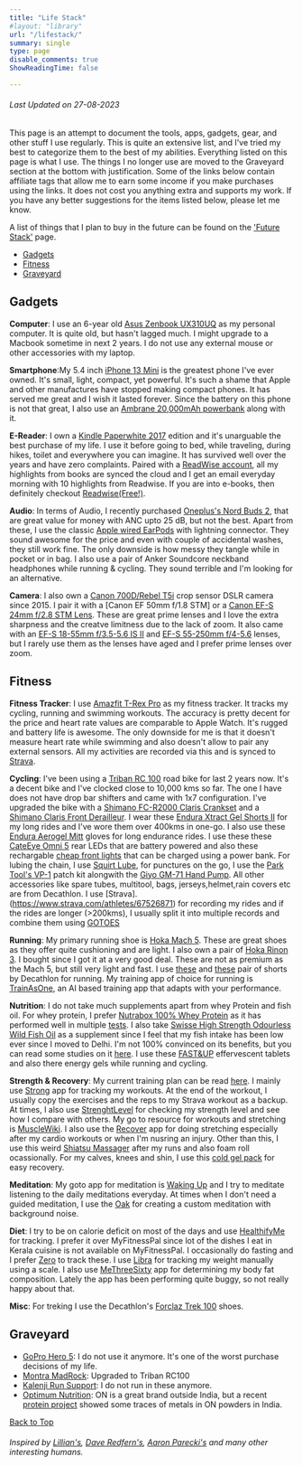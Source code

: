 ```yaml
---
title: "Life Stack"
#layout: "library"
url: "/lifestack/"
summary: single
type: page
disable_comments: true
ShowReadingTime: false

---
```



###### *Last Updated on 27-08-2023*

This page is an attempt to document the tools, apps, gadgets, gear, and other stuff I use regularly. This is quite an extensive list, and I've tried my best to categorize them to the best of my abilities. Everything listed on this page is what I use. The things I no longer use are moved to the Graveyard section at the bottom with justification. Some of the links below contain affiliate tags that allow me to earn some income if you make purchases using the links. It does not cost you anything extra and supports my work. If you have any better suggestions for the items listed below, please let me know.

A list of things that I plan to buy in the future can be found on the ['Future Stack'](/futurestack/) page.


<div id="top"></div>


- [Gadgets](#gadgets)
- [Fitness](#fitness)
- [Graveyard](#Graveyard)

## Gadgets

**Computer**: I use an 6-year old [Asus Zenbook UX310UQ](https://www.asus.com/in/commercial-laptops/asus-zenbook-ux310uq) as my personal computer. It is quite old, but hasn't lagged much. I might upgrade to a Macbook sometime in next 2 years. I do not use any external mouse or other accessories with my laptop.

**Smartphone**:My 5.4 inch [iPhone 13 Mini](https://geni.us/rsh-13-mini) is the greatest phone I've ever owned. It's small, light, compact, yet powerful. It's such a shame that Apple and other manufactures have stopped making compact phones. It has served me great and I wish it lasted forever. Since the battery on this phone is not that great, I also use an [Ambrane 20,000mAh powerbank](https://geni.us/rsh-ambrane-20000) along with it.

**E-Reader**: I own a [Kindle Paperwhite 2017](https://geni.us/rsh-kindle-paperwhite) edition and it's unarguable the best purchase of my life. I use it before going to bed, while traveling, during hikes, toilet and everywhere you can imagine. It has survived well over the years and have zero complaints. Paired with a [ReadWise account](https://readwise.io/rishikesh/), all my highlights from books are synced the cloud and I get an email everyday morning with 10 highlights from Readwise. If you are into e-books, then definitely checkout [Readwise(Free!)](https://readwise.io/rishikesh/).


**Audio**: In terms of Audio, I recently purchased [Oneplus's Nord Buds 2](https://geni.us/rsh-nord-buds-2), that are great value for money with ANC upto 25 dB, but not the best. Apart from these, I use the classic [Apple wired EarPods](https://geni.us/rsh-earpods) with lightning connector. They sound awesome for the price and even with couple of accidental washes, they still work fine. The only downside is how messy they tangle while in pocket or in bag. I also use a pair of Anker Soundcore neckband headphones while running & cycling. They sound terrible and I'm looking for an alternative.

**Camera**: I also own a [Canon 700D/Rebel T5i](https://geni.us/rsh-700d) crop sensor DSLR camera since 2015. I pair it with a [Canon EF 50mm f/1.8 STM] or a [Canon EF-S 24mm f/2.8 STM Lens](https://geni.us/rsh-canon-24mm). These are great prime lenses and I love the extra sharpness and the creatve limitness due to the lack of zoom.  It also came with an [EF-S 18-55mm f/3.5-5.6 IS II](https://geni.us/rsh-canon-18-55) and [EF-S 55-250mm f/4-5.6](https://geni.us/rsh-canon-55-250) lenses, but I rarely use them as the lenses have aged and I prefer prime lenses over zoom.


## Fitness

**Fitness Tracker**: I use [Amazfit T-Rex Pro](https://geni.us/rsh-trex-pro) as my fitness tracker. It tracks my cycling, running and swimming workouts. The accuracy is pretty decent for the price and heart rate values are comparable to Apple Watch. It's rugged and battery life is awesome. The only downside for me is that it doesn't measure heart rate while swimming and also doesn't allow to pair any external sensors. All my activities are recorded via this and is synced to [Strava](https://www.strava.com/athletes/67526871). 

**Cycling**: I've been using a [Triban RC 100](https://www.decathlon.in/p/8810364/road-bikes/road-bike-triban-rc100-drop-bar?id=8810364&type=p) road bike for last 2 years now. It's a decent bike and I've clocked close to 10,000 kms so far. The one I have does not have drop bar shifters and came with 1x7 configuration. I've upgraded the bike with a [Shimano FC-R2000 Claris Crankset](https://bumsonthesaddle.com/products/shimano-fc-r2000-claris-double-crankset-8-speed) and a [Shimano Claris Front Derailleur](https://www.cyclop.in/products/shimano-claris-front-derailleur). I wear these [Endura Xtract Gel Shorts II](https://www.endurasport.com/xtract-gel-short-ii-black/12926408.html) for my long rides and I've wore them over 400kms in one-go. I also use these [Endura Aerogel Mitt](https://www.endurasport.com/fs260-pro-aerogel-mitt-navy/12929042.html) gloves for long endurance rides. I use these these [CateEye Omni 5](https://geni.us/rsh-cateye-omni5) rear LEDs that are battery powered and also these rechargable [cheap front lights](https://geni.us/rsh-bike-front-light) that can be charged using a power bank. For lubing the chain, I use [Squirt Lube](https://geni.us/rsh-squirt-lube), for punctures on the go, I use the [Park Tool's VP-1](https://geni.us/rsh-park-tool-vp1) patch kit alongwith the [Giyo GM-71 Hand Pump](https://www.cyclop.in/products/giyo-gm-71-pump). All other accessories like spare tubes, multitool, bags, jerseys,helmet,rain covers etc are from Decathlon. I use [Strava].(https://www.strava.com/athletes/67526871) for recording my rides and if the rides are longer (>200kms), I usually split it into multiple records and combine them using [GOTOES](https://gotoes.org/strava/Combine_GPX_TCX_FIT_Files.php)


**Running**: My primary running shoe is [Hoka Mach 5](https://geni.us/rsh-hoka-mach5). These are great shoes as they offer quite cushioning and are light. I also own a pair of [Hoka Rinon 3](https://geni.us/rsh-hoka-rincon3). I bought since I got it at a very good deal. These are not as premium as the Mach 5, but still very light and fast. I use [these](https://www.decathlon.com/collections/running-shorts/products/running-breathable-shorts-dry-333374) and [these](https://www.decathlon.com/collections/running-shorts/products/running-lightweight-shorts-dry-119678) pair of shorts by Decathlon for running. My training app of choice for running is [TrainAsOne](https://beta.trainasone.com/register?referrer_token=XKWCgV2Kr9FdCV5G98lQ), an AI based training app that adapts with your performance. 

**Nutrition**: I do not take much supplements apart from whey Protein and fish oil. For whey protein, I prefer [Nutrabox 100% Whey Protein](https://nutrabox.in/products/flavoured-whey-protein-with-dha-mct) as it has performed well in multiple [tests](https://twitter.com/theliverdr/status/1629670100595888128?lang=en). I also take [Swisse High Strength Odourless Wild Fish Oil](https://geni.us/rsh-swisse-fish-oil) as a supplement since I feel that my fish intake has been low ever since I moved to Delhi. I'm not 100% convinced on its benefits, but you can read some studies on it [here](https://examine.com/supplements/fish-oil/). I use these [FAST&UP](https://www.fastandup.in/product/reload-electrolyte-drinks-orange-flavour) effervescent tablets and also there energy gels while running and cycling. 


**Strength & Recovery**: My current training plan can be read [here](https://www.rishikeshs.com/). I mainly use [Strong](https://www.strong.app/?utm_source=rishikeshs.com) app for tracking my workouts. At the end of the workout, I usually copy the exercises and the reps to my Strava workout as a backup. At times, I also use [StrenghtLevel](https://strengthlevel.com/?utm_source=rishikeshs.com) for checking my strength level and see how I compare with others. My go to resource for workouts and stretching is [MuscleWiki](https://musclewiki.com/?utm_source=rishikeshs.com). I also use the [Recover](https://recoverathletics.com/?utm_source=rishikeshs.com) app for doing stretching especially after my cardio workouts or when I'm nusring an injury. Other than this, I use this weird [Shiatsu Massager](https://geni.us/rsh-shiatsu-massager) after my runs and also foam roll ocassionally. For my calves, knees and shin, I use this [cold gel pack](https://geni.us/rsh-inyx-cold-gel) for easy recovery.


**Meditation**: My goto app for meditation is [Waking Up](https://dynamic.wakingup.com/shareOpenAccess/SC0DD5FAC) and I try to meditate listening to the daily meditations everyday. At times when I don't need a guided meditation, I use the [Oak](https://apps.apple.com/us/app/oak-meditation-breathing/id1210209691) for creating a custom meditation with background noise.

**Diet**: I try to be on calorie deficit on most of the days and use [HealthifyMe](https://www.healthifyme.com/in/?utm_source=rishikeshs.com) for tracking. I prefer it over MyFitnessPal since lot of the dishes I eat in Kerala cuisine is not available on MyFitnessPal. I occasionally do fasting and I prefer [Zero](https://zerolongevity.com/?utm_source=rishikeshs.com) to track these. I use [Libra](https://libra-app.eu/?utm_source=rishikeshs.com) for tracking my weight manually using a scale. I also use [MeThreeSixty](https://www.methreesixty.com/?utm_source=rishikeshs.com) app for determining my body fat composition. Lately the app has been performing quite buggy, so not really happy about that.

**Misc**: For treking I use the Decathlon's [Forclaz Trek 100](https://www.decathlon.in/p/8319097/men-s-shoes/men-waterproof-trekking-boots-100-grey?id=8319097&type=p) shoes. 



## Graveyard

- [GoPro Hero 5](https://geni.us/rsh-trex-pro): I do not use it anymore. It's one of the worst purchase decisions of my life.
- [Montra MadRock](https://montra.in/bikes/mtb/montra-madrock-27-5t/): Upgraded to Triban RC100
- [Kalenji Run Support](https://geni.us/rsh-squirt-lube): I do not run in these anymore.
- [Optimum Nutrition](https://geni.us/rsh-optimum-nutrition): ON is a great brand outside India, but a recent [protein project](https://twitter.com/theliverdr/status/1629670100595888128?lang=en) showed some traces of metals in ON   powders in India. 



[Back to Top](#top)



###### Inspired by [Lillian's](https://anomalily.net/life-stack/?utm_source=rishikeshs.com), [Dave Redfern's](https://daveredfern.com/uses/?utm_source=rishikeshs.com), [Aaron Parecki's](https://aaronparecki.com/life-stack/?utm_source=rishikeshs.com) and many other interesting humans.

